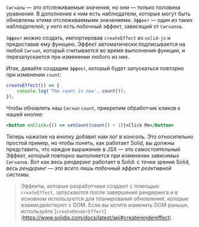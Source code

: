 `Сигналы` — это отслеживаемые значения, но они — только половина уравнения. В дополнение к ним есть наблюдатели, которые могут быть обновлены этими отслеживаемыми значениями. `Эффект` — один из таких наблюдателей; у него есть побочный эффект, зависящий от `Сигналов`.

`Эффект` можно создать, импортировав `createEffect` из `solid-js` и предоставив ему функцию. Эффект автоматически подписывается на любой `Cигнал`, который считывается во время выполнения функции, и перезапускается при изменении любого из них.

Итак, давайте создадим `Эффект`, который будет запускаться повторно при изменении `count`:

```jsx
createEffect(() => {
	console.log('The count is now', count());
});
```

Чтобы обновлять наш `Сигнал` `count`, прикрепим обработчик кликов к нашей кнопке:

```jsx
<button onClick={() => setCount(count() + 1)}>Click Me</button>
```

Теперь нажатие на кнопку добавит нам лог в консоль. Это относительно простой пример, но чтобы понять, как работает Solid, вы должны представить, что каждое выражение в JSX — это самостоятельный Эффект, который повторно выполняется при изменении зависимых `Сигналов`. Вот как весь рендеринг работает в Solid: с точки зрения Solid, _весь рендеринг — это всего лишь побочный эффект реактивной системы_.

> Эффекты, которые разработчики создают с помощью `createEffect`, запускаются после завершения рендеринга и в основном используются для планирования обновлений, которые взаимодействуют с DOM. Если вы хотите изменить DOM раньше, используйте [`createRenderEffect`] (https://www.solidjs.com/docs/latest/api#createrendereffect).
